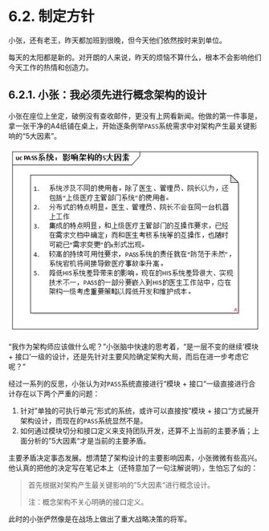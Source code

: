 # 6.2. 制定方针

小张，还有老王，昨天都加班到很晚，但今天他们依然按时来到单位。

每天的太阳都是新的。对开朗的人来说，昨天的烦恼不算什么，根本不会影响他们今天工作的热情和创造力。

## 6.2.1. 小张：我必须先进行概念架构的设计

小张在座位上坐定，破例没有查收邮件，更没有上网看新闻。他做的第一件事是，拿一张干净的A4纸铺在桌上，开始逐条例举`PASS`系统需求中对架构产生最关键影响的“5大因素”。

![PASS系统：影响架构的5大因素](images/PASS系统：影响架构的5大因素.png)

“我作为架构师应该做什么呢？”小张脑中快速的思考着，“是一层不变的继续‘模块 + 接口’一级的设计，还是先针对主要风险确定架构大局，而后在进一步考虑它呢？”

经过一系列的反思，小张认为对`PASS`系统直接进行“模块 + 接口“一级直接进行合计存在以下两个严重的问题：

1. 针对”单独的可执行单元“形式的系统，或许可以直接按”模块 + 接口“方式展开架构设计，而现在的`PASS`系统显然不是。
2. 如何通过模块切分和接口定义来支持团队开发，还算不上当前的主要矛盾；上面分析的”5大因素“才是当前的主要矛盾。

主要矛盾决定事态发展。想清楚了架构设计的主要影响因素，小张微微有些高兴。他认真的把他的决定写在笔记本上（还特意加了一句注解说明），生怕忘了似的：

> 首先根据对架构产生最关键影响的”5大因素“进行概念设计。
> 
> 注：概念架构不关心明确的接口定义。

此时的小张俨然像是在战场上做出了重大战略决策的将军。